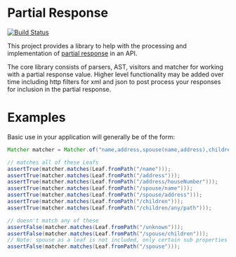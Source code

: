 Partial Response
================

[![Build Status](https://travis-ci.org/PressAssociation/partial-response.svg)](https://travis-ci.org/PressAssociation/partial-response)

This project provides a library to help with the processing and implementation of
[partial response](http://googlecode.blogspot.co.uk/2010/03/making-apis-faster-introducing-partial.html) in an API.

The core library consists of parsers, AST, visitors and matcher for working with a partial response value. Higher level
functionality may be added over time including http filters for xml and json to post process your responses for
inclusion in the partial response.

Examples
========

Basic use in your application will generally be of the form:

```java
Matcher matcher = Matcher.of("name,address,spouse(name,address),children/*");

// matches all of these Leafs
assertTrue(matcher.matches(Leaf.fromPath("/name")));
assertTrue(matcher.matches(Leaf.fromPath("/address")));
assertTrue(matcher.matches(Leaf.fromPath("/address/houseNumber")));
assertTrue(matcher.matches(Leaf.fromPath("/spouse/name")));
assertTrue(matcher.matches(Leaf.fromPath("/spouse/address")));
assertTrue(matcher.matches(Leaf.fromPath("/children")));
assertTrue(matcher.matches(Leaf.fromPath("/children/any/path")));

// doesn't match any of these
assertFalse(matcher.matches(Leaf.fromPath("/unknown")));
assertFalse(matcher.matches(Leaf.fromPath("/spouse/children")));
// Note: spouse as a leaf is not included, only certain sub properties are
assertFalse(matcher.matches(Leaf.fromPath("/spouse")));
```
